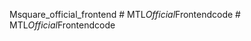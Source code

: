 Msquare_official_frontend
#   M T L _ O f f i c i a l _ F r o n t e n d c o d e  
 #   M T L _ O f f i c i a l _ F r o n t e n d c o d e  
 